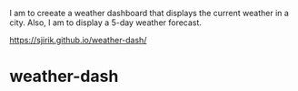 I am to creeate a weather dashboard that displays the current weather in a city. Also, I am to display a 5-day weather forecast.




https://sjirik.github.io/weather-dash/
 # weather-dash